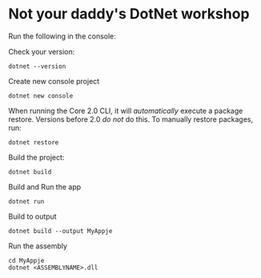 # Not your daddy's DotNet workshop

Run the following in the console:

Check your version:
``` 
dotnet --version
```

Create new console project
``` 
dotnet new console
```

When running the Core 2.0 CLI, it will _automatically_ execute a package restore. Versions before 2.0 _do not_ do this.
To manually restore packages, run:
```
dotnet restore
```

Build the project:
```
dotnet build
```

Build and Run the app
```
dotnet run
```

Build to output
```
dotnet build --output MyAppje
```

Run the assembly
```
cd MyAppje
dotnet <ASSEMBLYNAME>.dll
```
